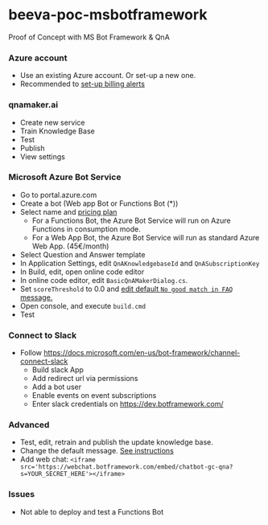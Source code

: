 # beeva-poc-msbotframework
Proof of Concept with MS Bot Framework &amp; QnA

### Azure account

- Use an existing Azure account. Or set-up a new one.
- Recommended to [set-up billing alerts](https://docs.microsoft.com/en-us/azure/billing/billing-set-up-alerts)

### qnamaker.ai
- Create new service
- Train Knowledge Base
- Test
- Publish
- View settings

### Microsoft Azure Bot Service
- Go to portal.azure.com
- Create a bot (Web app Bot or Functions Bot (\*))
- Select name and [pricing plan](https://azure.microsoft.com/en-us/pricing/details/bot-service/)
  - For a Functions Bot, the Azure Bot Service will run on Azure Functions in consumption mode.
  - For a Web App Bot, the Azure Bot Service will run as standard Azure Web App. (45€/month)
- Select Question and Answer template
- In Application Settings, edit `QnAKnowledgebaseId` and `QnASubscriptionKey`
- In Build, edit, open online code editor
- In online code editor, edit `BasicQnAMakerDialog.cs`.
- Set `scoreThreshold` to 0.0 and [edit default `No good match in FAQ` message.](https://github.com/Microsoft/BotBuilder/issues/3727)
- Open console, and execute `build.cmd`
- Test

### Connect to Slack
- Follow https://docs.microsoft.com/en-us/bot-framework/channel-connect-slack
  - Build slack App
  - Add redirect url via permissions
  - Add a bot user
  - Enable events on event subscriptions
  - Enter slack credentials on https://dev.botframework.com/

### Advanced
- Test, edit, retrain and publish the update knowledge base.
- Change the default message. [See instructions](https://docs.microsoft.com/es-es/bot-framework/azure-bot-service-template-question-answer)
- Add web chat: `<iframe src='https://webchat.botframework.com/embed/chatbot-gc-qna?s=YOUR_SECRET_HERE'></iframe>`

### Issues
- Not able to deploy and test a Functions Bot
